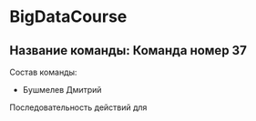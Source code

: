 # BigDataCourse

## Название команды: Команда номер 37

Состав команды:
* Бушмелев Дмитрий

Последовательность действий для
